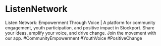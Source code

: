 # ListenNetwork
Listen Network: Empowerment Through Voice | A platform for community engagement, youth participation, and positive impact in Stockport. Share your ideas, amplify your voice, and drive change. Join the movement with our app. #CommunityEmpowerment #YouthVoice #PositiveChange
